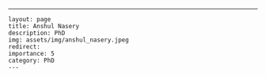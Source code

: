 ---
    layout: page
    title: Anshul Nasery
    description: PhD
    img: assets/img/anshul_nasery.jpeg
    redirect: 
    importance: 5
    category: PhD
    ---
    